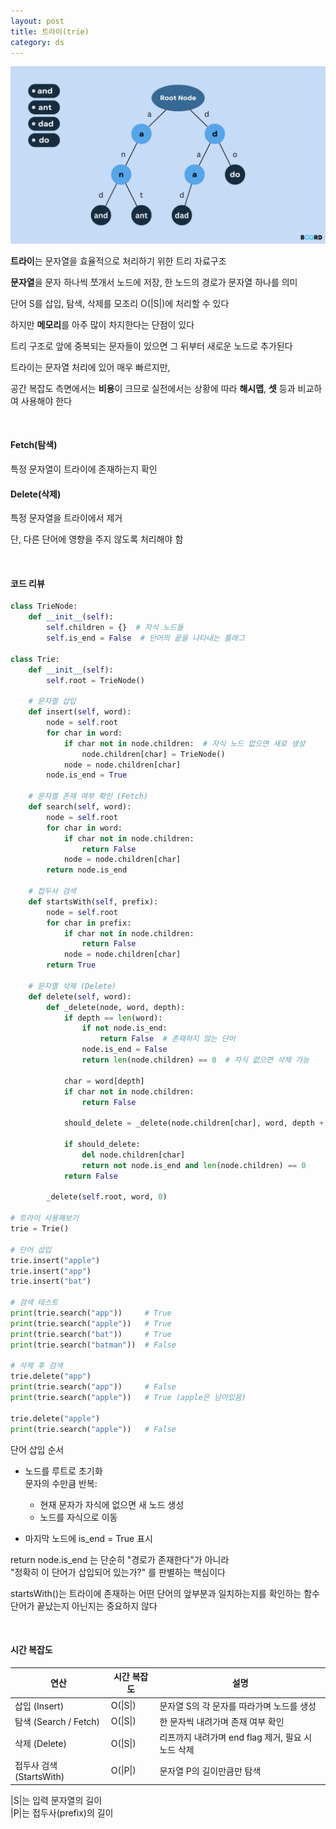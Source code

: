 ```yaml
---
layout: post
title: 트라이(trie)
category: ds
---
```


![트라이](/assets/images/ds/trie.png)

**트라이**는 문자열을 효율적으로 처리하기 위한 트리 자료구조

**문자열**을 문자 하나씩 쪼개서 노드에 저장, 한 노드의 경로가 문자열 하나를 의미

단어 S를 삽입, 탐색, 삭제를 모조리 O(\|S\|)에 처리할 수 있다

하지만 **메모리**를 아주 많이 차지한다는 단점이 있다

트리 구조로 앞에 중복되는 문자들이 있으면 그 뒤부터 새로운 노드로 추가된다

트라이는 문자열 처리에 있어 매우 빠르지만,

공간 복잡도 측면에서는 **비용**이 크므로 실전에서는 상황에 따라 **해시맵**, **셋** 등과 비교하여 사용해야 한다

&nbsp;


#### Fetch(탐색)

특정 문자열이 트라이에 존재하는지 확인

#### Delete(삭제)

특정 문자열을 트라이에서 제거

단, 다른 단어에 영향을 주지 않도록 처리해야 함

&nbsp;

#### 코드 리뷰

```python
class TrieNode:
    def __init__(self):
        self.children = {}  # 자식 노드들
        self.is_end = False  # 단어의 끝을 나타내는 플래그

class Trie:
    def __init__(self):
        self.root = TrieNode()

    # 문자열 삽입
    def insert(self, word):
        node = self.root
        for char in word:
            if char not in node.children:  # 자식 노드 없으면 새로 생성
                node.children[char] = TrieNode()
            node = node.children[char]
        node.is_end = True

    # 문자열 존재 여부 확인 (Fetch)
    def search(self, word):
        node = self.root
        for char in word:
            if char not in node.children:
                return False
            node = node.children[char]
        return node.is_end

    # 접두사 검색
    def startsWith(self, prefix):
        node = self.root
        for char in prefix:
            if char not in node.children:
                return False
            node = node.children[char]
        return True

    # 문자열 삭제 (Delete)
    def delete(self, word):
        def _delete(node, word, depth):
            if depth == len(word):
                if not node.is_end:
                    return False  # 존재하지 않는 단어
                node.is_end = False
                return len(node.children) == 0  # 자식 없으면 삭제 가능

            char = word[depth]
            if char not in node.children:
                return False

            should_delete = _delete(node.children[char], word, depth + 1)

            if should_delete:
                del node.children[char]
                return not node.is_end and len(node.children) == 0
            return False

        _delete(self.root, word, 0)

# 트라이 사용해보기
trie = Trie()

# 단어 삽입
trie.insert("apple")
trie.insert("app")
trie.insert("bat")

# 검색 테스트
print(trie.search("app"))     # True
print(trie.search("apple"))   # True
print(trie.search("bat"))     # True
print(trie.search("batman"))  # False

# 삭제 후 검색
trie.delete("app")
print(trie.search("app"))     # False
print(trie.search("apple"))   # True (apple은 남아있음)

trie.delete("apple")
print(trie.search("apple"))   # False
```

단어 삽입 순서
- 노드를 루트로 초기화  
  문자의 수만큼 반복:  
  - 현재 문자가 자식에 없으면 새 노드 생성  
  - 노드를 자식으로 이동  

- 마지막 노드에 is_end = True 표시  

return node.is_end 는 단순히 "경로가 존재한다"가 아니라  
"정확히 이 단어가 삽입되어 있는가?" 를 판별하는 핵심이다

startsWith()는 트라이에 존재하는 어떤 단어의 앞부분과 일치하는지를 확인하는 함수  
단어가 끝났는지 아닌지는 중요하지 않다

&nbsp;

#### 시간 복잡도

| 연산        | 시간 복잡도 | 설명 |
|-------------|--------------|------|
| 삽입 (Insert) | O(\|S\|)        | 문자열 S의 각 문자를 따라가며 노드를 생성 |
| 탐색 (Search / Fetch) | O(\|S\|) | 한 문자씩 내려가며 존재 여부 확인 |
| 삭제 (Delete) | O(\|S\|)        | 리프까지 내려가며 end flag 제거, 필요 시 노드 삭제 |
| 접두사 검색 (StartsWith) | O(\|P\|) | 문자열 P의 길이만큼만 탐색 |

\|S\|는 입력 문자열의 길이  
\|P\|는 접두사(prefix)의 길이